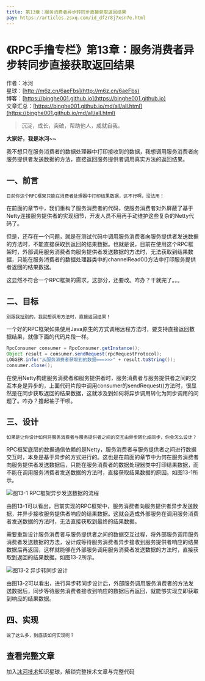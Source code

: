 ```yaml
---
title: 第13章：服务消费者异步转同步直接获取返回结果
pay: https://articles.zsxq.com/id_dfzr8j7xsn7e.html
---
```


# 《RPC手撸专栏》第13章：服务消费者异步转同步直接获取返回结果

作者：冰河
<br/>星球：[http://m6z.cn/6aeFbs](http://m6z.cn/6aeFbs)
<br/>博客：[https://binghe001.github.io](https://binghe001.github.io)
<br/>文章汇总：[https://binghe001.github.io/md/all/all.html](https://binghe001.github.io/md/all/all.html)

> 沉淀，成长，突破，帮助他人，成就自我。

**大家好，我是冰河~~**

我不想只在服务消费者的数据处理器中打印接收到的数据，我想调用服务消费者向服务提供者发送数据的方法，直接返回服务提供者调用真实方法的返回结果。

## 一、前言

`目前你这个RPC框架只能在消费者处理器中打印结果数据，这不行啊，没法用！`

在前面的章节中，我们重构了服务消费者的代码，使服务消费者对外屏蔽了基于Netty连接服务提供者的实现细节，开发人员不用再手动维护这些复杂的Netty代码了。

但是，还存在一个问题，就是在测试代码中调用服务消费者向服务提供者发送数据的方法时，不能直接获取到返回的结果数据。也就是说，目前在使用这个RPC框架时，外部调用服务消费者向服务提供者发送数据的方法时，无法获取到结果数据，只能在服务消费者的数据处理器类中的channelRead0()方法中打印服务提供者返回的结果数据。

这显然不符合一个RPC框架的需求，这部分，还要改。咋办？干就完了。。。

## 二、目标

`别跟我扯别的，我就想调用方法时，直接返回结果！`

一个好的RPC框架如果使用Java原生的方式调用远程方法时，要支持直接返回数据结果，就像下面的代码片段一样。

```java
RpcConsumer consumer = RpcConsumer.getInstance();
Object result = consumer.sendRequest(rpcRequestProtocol);
LOGGER.info("从服务消费者获取到的数据===>>>" + result.toString());
consumer.close();
```

在使用Netty构建服务消费者和服务提供者时，服务消费者与服务提供者之间的交互本身是异步的，上面代码片段中调用consumer的sendRequest()方法时，很显然是在同步获取返回的结果数据，这就涉及到如何将异步调用转化为同步调用的问题了。咋办？撸起袖子干呗。

## 三、设计

`如果是让你设计如何将服务消费者与服务提供者之间的交互由异步转化成同步，你会怎么设计？`

RPC框架底层的数据通信依赖的是Netty，服务消费者与服务提供者之间进行数据交互时，本身是基于异步的方式进行的。这也是在前面的章节中为何在服务消费者向服务提供者发送数据后，只能在服务消费者的数据处理器类中打印结果数据，而不能在调用服务消费者发送数据的方法时，直接获取结果数据的原因。如图13-1所示。

![图13-1 RPC框架异步发送数据的流程](https://binghe001.github.io/assets/images/middleware/rpc/rpc-2022-10-09-001.png)

由图13-1可以看出，目前实现的RPC框架中，服务消费者向服务提供者异步发送数据，并异步接收服务提供者响应的结果数据。这就会造成外部服务在调用服务消费者发送数据的方法时，无法直接获取到最终的结果数据。

需要重新设计服务消费者与服务提供者之间的数据交互过程，将外部服务调用服务消费者发送数据的方法，设计成等待服务消费者异步接收到服务提供者响应的结果数据后再返回，这样就能够在外部服务调用服务消费者发送数据的方法时，直接获取到返回的结果数据。如图13-2所示。

![图13-2 异步转同步设计](https://binghe001.github.io/assets/images/middleware/rpc/rpc-2022-10-09-002.png)

由图13-2可以看出，进行异步转同步设计后，外部服务调用服务消费者的方法发送数据后，同步等待服务消费者接收到响应的数据后再返回，就能够实现立即获取到响应的结果数据。

## 四、实现

`说了这么多，到底该如何实现呢？`

## 查看完整文章

加入[冰河技术](http://m6z.cn/6aeFbs)知识星球，解锁完整技术文章与完整代码